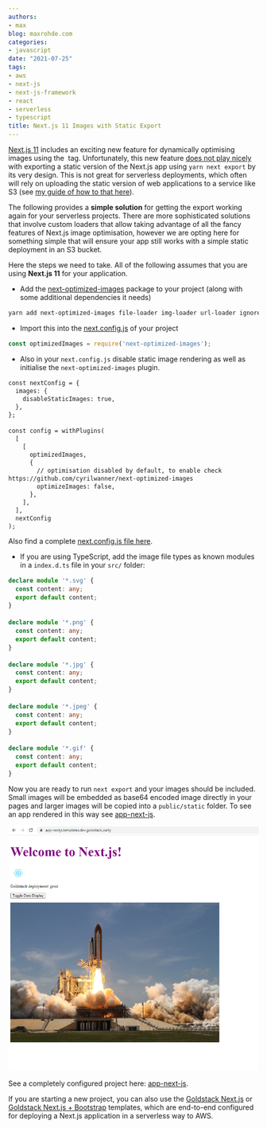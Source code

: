 ```yaml
---
authors:
- max
blog: maxrohde.com
categories:
- javascript
date: "2021-07-25"
tags:
- aws
- next-js
- next-js-framework
- react
- serverless
- typescript
title: Next.js 11 Images with Static Export
---
```


[Next.js 11](https://nextjs.org/blog/next-11) includes an exciting new feature for dynamically optimising images using the [<Image>](https://nextjs.org/docs/api-reference/next/image) tag. Unfortunately, this new feature [does not play nicely](https://github.com/vercel/next.js/issues/18356) with exporting a static version of the Next.js app using `yarn next export` by its very design. This is not great for serverless deployments, which often will rely on uploading the static version of web applications to a service like S3 (see [my guide of how to that here](https://maxrohde.com/2021/01/30/deploy-next-js-to-aws/)).

The following provides a **simple solution** for getting the export working again for your serverless projects. There are more sophisticated solutions that involve custom loaders that allow taking advantage of all the fancy features of Next.js image optimisation, however we are opting here for something simple that will ensure your app still works with a simple static deployment in an S3 bucket.

Here the steps we need to take. All of the following assumes that you are using **Next.js 11** for your application.

- Add the [next-optimized-images](https://github.com/cyrilwanner/next-optimized-images) package to your project (along with some additional dependencies it needs)

```bash
yarn add next-optimized-images file-loader img-loader url-loader ignore-loader extracted-loader next-compose-plugins
```

- Import this into the [next.config.js](https://nextjs.org/docs/api-reference/next.config.js/introduction) of your project

```javascript
const optimizedImages = require('next-optimized-images');
```

- Also in your `next.config.js` disable static image rendering as well as initialise the `next-optimized-images` plugin.

```
const nextConfig = {
  images: {
    disableStaticImages: true,
  },
};

const config = withPlugins(
  [
    [
      optimizedImages,
      {
        // optimisation disabled by default, to enable check https://github.com/cyrilwanner/next-optimized-images
        optimizeImages: false,
      },
    ],
  ],
  nextConfig
);
```

Also find a complete [next.config.js file here](https://github.com/goldstack/goldstack/blob/master/workspaces/templates/packages/app-nextjs/next.config.js).

- If you are using TypeScript, add the image file types as known modules in a `index.d.ts` file in your `src/` folder:

```typescript
declare module '*.svg' {
  const content: any;
  export default content;
}

declare module '*.png' {
  const content: any;
  export default content;
}

declare module '*.jpg' {
  const content: any;
  export default content;
}

declare module '*.jpeg' {
  const content: any;
  export default content;
}

declare module '*.gif' {
  const content: any;
  export default content;
}
```

Now you are ready to run `next export` and your images should be included. Small images will be embedded as base64 encoded image directly in your pages and larger images will be copied into a `public/static` folder. To see an app rendered in this way see [app-next-js](https://app-nextjs.templates.dev.goldstack.party/).

![Next.js App for static export with images](images/nextjs-11-static-images-app.png)

See a completely configured project here: [app-next-js](https://github.com/goldstack/goldstack/tree/master/workspaces/templates/packages/app-nextjs).

If you are starting a new project, you can also use the [Goldstack Next.js](https://goldstack.party/templates/nextjs) or [Goldstack Next.js + Bootstrap](https://goldstack.party/templates/nextjs-bootstrap) templates, which are end-to-end configured for deploying a Next.js application in a serverless way to AWS.
